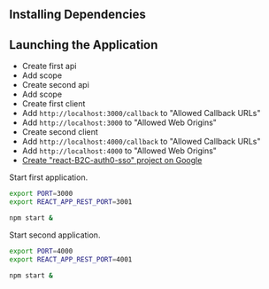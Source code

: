 ## Installing Dependencies

## Launching the Application

- Create first api
- Add scope
- Create second api
- Add scope
- Create first client
- Add `http://localhost:3000/callback` to "Allowed Callback URLs"
- Add `http://localhost:3000` to "Allowed Web Origins"
- Create second client
- Add `http://localhost:4000/callback` to "Allowed Callback URLs"
- Add `http://localhost:4000` to "Allowed Web Origins"
- [Create "react-B2C-auth0-sso" project on Google](https://auth0.com/docs/connections/social/google)

Start first application.

```bash
export PORT=3000
export REACT_APP_REST_PORT=3001

npm start &
```

Start second application.

```bash
export PORT=4000
export REACT_APP_REST_PORT=4001

npm start &
```
